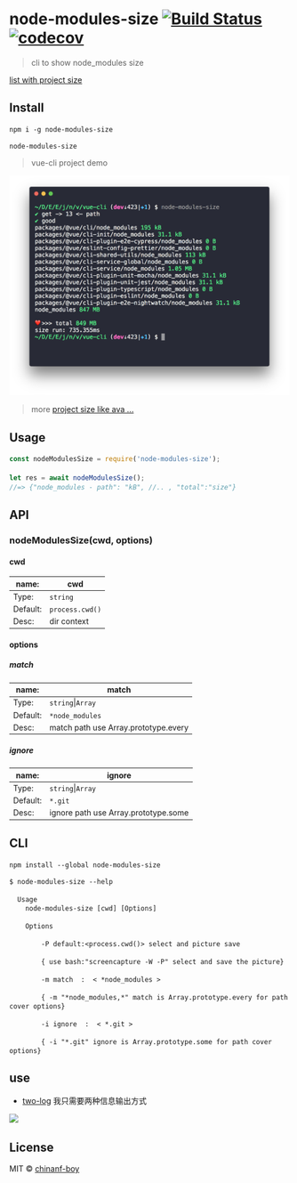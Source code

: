 # node-modules-size [![Build Status](https://travis-ci.org/chinanf-boy/node-modules-size.svg?branch=master)](https://travis-ci.org/chinanf-boy/node-modules-size) [![codecov](https://codecov.io/gh/chinanf-boy/node-modules-size/badge.svg?branch=master)](https://codecov.io/gh/chinanf-boy/node-modules-size?branch=master)
> cli to show node_modules size

[ list with project size ](https://github.com/chinanf-boy/node-modules-size-snapshot)

## Install

```
npm i -g node-modules-size
```

```
node-modules-size
```

> vue-cli project demo

![demo-img](./demo/img.png)

> more [ project size like ava ... ](https://github.com/chinanf-boy/node-modules-size-snapshot)



## Usage

```js
const nodeModulesSize = require('node-modules-size');

let res = await nodeModulesSize();
//=> {"node_modules - path": "kB", //.. , "total":"size"}
```

## API

### nodeModulesSize(cwd, options)

#### cwd

name: | cwd
---------|----------
Type: | `string`
Default: | `process.cwd()`
Desc: | dir context

#### options

##### match

name: | match
---------|----------
Type: | `string`\|`Array`
Default: | `*node_modules`
Desc: | match path use Array.prototype.every

##### ignore

name: | ignore
---------|----------
Type: | `string`\|`Array`
Default: | `*.git`
Desc: | ignore path use Array.prototype.some


## CLI

```
npm install --global node-modules-size
```

```
$ node-modules-size --help

  Usage
    node-modules-size [cwd] [Options]

	Options

		-P default:<process.cwd()> select and picture save

		{ use bash:"screencapture -W -P" select and save the picture}

		-m match  :  < *node_modules >

		{ -m "*node_modules,*" match is Array.prototype.every for path cover options}

		-i ignore  :  < *.git >

		{ -i "*.git" ignore is Array.prototype.some for path cover options}

```

## use

- [two-log](https://github.com/chinanf-boy/two-log) 我只需要两种信息输出方式

<a href="https://patreon.com/yobrave">
<img src="https://c5.patreon.com/external/logo/become_a_patron_button@2x.png" height="50">
</a>

## License

MIT © [chinanf-boy](http://llever.com)
